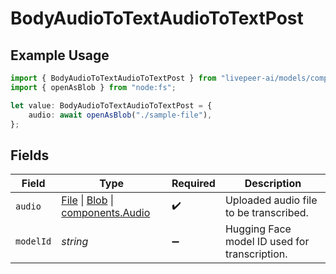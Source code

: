 # BodyAudioToTextAudioToTextPost

## Example Usage

```typescript
import { BodyAudioToTextAudioToTextPost } from "livepeer-ai/models/components";
import { openAsBlob } from "node:fs";

let value: BodyAudioToTextAudioToTextPost = {
    audio: await openAsBlob("./sample-file"),
};
```

## Fields

| Field                                                                                                                                                                                | Type                                                                                                                                                                                 | Required                                                                                                                                                                             | Description                                                                                                                                                                          |
| ------------------------------------------------------------------------------------------------------------------------------------------------------------------------------------ | ------------------------------------------------------------------------------------------------------------------------------------------------------------------------------------ | ------------------------------------------------------------------------------------------------------------------------------------------------------------------------------------ | ------------------------------------------------------------------------------------------------------------------------------------------------------------------------------------ |
| `audio`                                                                                                                                                                              | [File](https://developer.mozilla.org/en-US/docs/Web/API/File) \| [Blob](https://developer.mozilla.org/en-US/docs/Web/API/Blob) \| [components.Audio](../../models/components/audio.md) | :heavy_check_mark:                                                                                                                                                                   | Uploaded audio file to be transcribed.                                                                                                                                               |
| `modelId`                                                                                                                                                                            | *string*                                                                                                                                                                             | :heavy_minus_sign:                                                                                                                                                                   | Hugging Face model ID used for transcription.                                                                                                                                        |